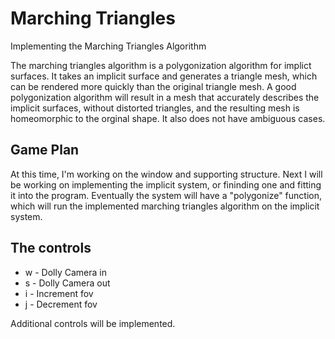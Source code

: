 # Marching Triangles
Implementing the Marching Triangles Algorithm

The marching triangles algorithm is a polygonization algorithm for implict surfaces.
It takes an implicit surface and generates a triangle mesh, which can be rendered 
more quickly than the original triangle mesh. A good polygonization algorithm will result
in a mesh that accurately describes the implicit surfaces, without distorted triangles, and
the resulting mesh is homeomorphic to the orginal shape. It also does not have ambiguous cases.

## Game Plan
At this time, I'm working on the window and supporting structure.
Next I will be working on implementing the implicit system, or fininding one and fitting it into
the program.
Eventually the system will have a "polygonize" function, which will run the implemented marching
triangles algorithm on the implicit system.

## The controls
  <ul>
    <li>w - Dolly Camera in</l>
    <li>s - Dolly Camera out</li>
    <li>i - Increment fov</li>
    <li>j - Decrement fov</li>
  </ul>

Additional controls will be implemented.
  
  
  


